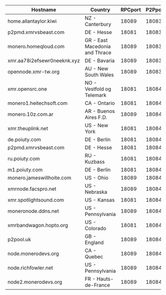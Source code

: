 Hostname | Country | RPCport | P2Pport
--- | --- | --- | ---
home.allantaylor.kiwi | NZ - Canterbury | 18089 | 18083
p2pmd.xmrvsbeast.com | DE - Hesse | 18081 | 18083
monero.homeqloud.com | GR - East Macedonia and Thrace | 18089 | 18083
xmr.aa78i2efsewr0neeknk.xyz | DE - Bavaria | 18089 | 18083
opennode.xmr-tw.org | AU - New South Wales | 18089 | 18083
xmr.opensrc.one | NO - Vestfold og Telemark | 18081 | 18084
monero1.heitechsoft.com | CA - Ontario | 18081 | 18084
monero.10z.com.ar | AR - Buenos Aires F.D. | 18089 | 18084
xmr.theuplink.net | US - New York | 18081 | 18084
de.poiuty.com | DE - Berlin | 18081 | 18084
p2pmd.xmrvsbeast.com | DE - Hesse | 18081 | 18084
ru.poiuty.com | RU - Kuzbass | 18081 | 18084
m1.poiuty.com | DE - Berlin | 18081 | 18084
monero.jameswillhoite.com | US - Ohio | 18089 | 18084
xmrnode.facspro.net | US - Nebraska | 18089 | 18084
xmr.spotlightsound.com | US - Kansas | 18081 | 18084
moneronode.ddns.net | US - Pennsylvania | 18089 | 18084
xmrbandwagon.hopto.org | US - Colorado | 18081 | 18084
p2pool.uk | GB - England | 18089 | 18084
node.monerodevs.org | CA - Quebec | 18089 | 18084
node.richfowler.net | US - Pennsylvania | 18089 | 18084
node2.monerodevs.org | FR - Hauts-de-France | 18089 | 18084
